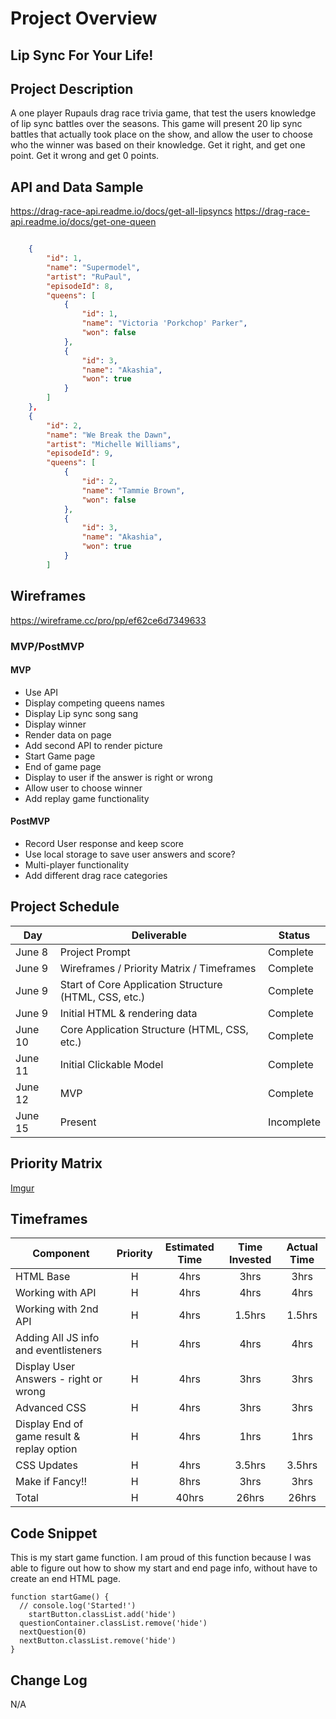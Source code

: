 # Project Overview

## Lip Sync For Your Life!

## Project Description

A one player Rupauls drag race trivia game, that test the users knowledge of lip sync battles over the seasons. This game will present 20 lip sync battles that actually took place on the show, and allow the user to choose who the winner was based on their knowledge. Get it right, and get one point. Get it wrong and get 0 points. 

## API and Data Sample

https://drag-race-api.readme.io/docs/get-all-lipsyncs
https://drag-race-api.readme.io/docs/get-one-queen

```json

    {
        "id": 1,
        "name": "Supermodel",
        "artist": "RuPaul",
        "episodeId": 8,
        "queens": [
            {
                "id": 1,
                "name": "Victoria 'Porkchop' Parker",
                "won": false
            },
            {
                "id": 3,
                "name": "Akashia",
                "won": true
            }
        ]
    },
    {
        "id": 2,
        "name": "We Break the Dawn",
        "artist": "Michelle Williams",
        "episodeId": 9,
        "queens": [
            {
                "id": 2,
                "name": "Tammie Brown",
                "won": false
            },
            {
                "id": 3,
                "name": "Akashia",
                "won": true
            }
        ]
```

## Wireframes

https://wireframe.cc/pro/pp/ef62ce6d7349633

### MVP/PostMVP

#### MVP 

- Use API
- Display competing queens names
- Display Lip sync song sang
- Display winner
- Render data on page 
- Add second API to render picture
- Start Game page
- End of game page
- Display to user if the answer is right or wrong
- Allow user to choose winner
- Add replay game functionality

#### PostMVP  
- Record User response and keep score 
- Use local storage to save user answers and score?
- Multi-player functionality
- Add different drag race categories

## Project Schedule

|  Day | Deliverable | Status
|---|---| ---|
|June 8| Project Prompt | Complete
|June 9| Wireframes / Priority Matrix / Timeframes | Complete
|June 9| Start of Core Application Structure (HTML, CSS, etc.) | Complete
|June 9| Initial HTML & rendering data | Complete
|June 10| Core Application Structure (HTML, CSS, etc.) | Complete
|June 11| Initial Clickable Model  | Complete
|June 12| MVP | Complete
|June 15| Present | Incomplete

## Priority Matrix

[Imgur](https://i.imgur.com/Kkp3boe.jpg?1)

## Timeframes

| Component | Priority | Estimated Time | Time Invested | Actual Time |
| --- | :---: |  :---: | :---: | :---: |
| HTML Base | H | 4hrs| 3hrs | 3hrs |
| Working with API | H | 4hrs| 4hrs | 4hrs |
| Working with 2nd API | H | 4hrs| 1.5hrs | 1.5hrs |
| Adding All JS info and eventlisteners | H | 4hrs| 4hrs | 4hrs |
| Display User Answers - right or wrong | H | 4hrs| 3hrs | 3hrs |
| Advanced CSS  | H | 4hrs| 3hrs | 3hrs |
| Display End of game result & replay option | H | 4hrs| 1hrs | 1hrs |
| CSS Updates| H | 4hrs| 3.5hrs | 3.5hrs |
| Make if Fancy!! | H | 8hrs| 3hrs | 3hrs |
| Total | H | 40hrs| 26hrs | 26hrs |

## Code Snippet
This is my start game function. I am proud of this function because I was able to figure out how to show my start and end page info, without have to create an end HTML page.

```
function startGame() {
  // console.log('Started!')
    startButton.classList.add('hide')
  questionContainer.classList.remove('hide')
  nextQuestion(0)
  nextButton.classList.remove('hide')
}
```

## Change Log
 N/A
